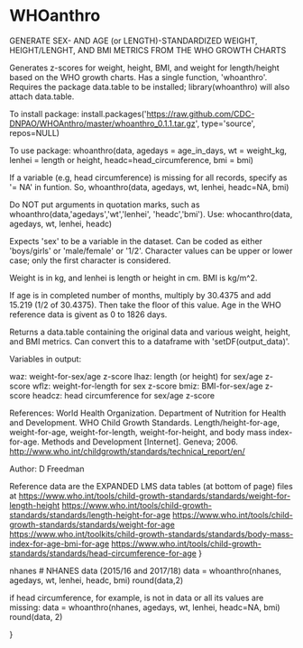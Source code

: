 # WHOanthro

GENERATE SEX- AND AGE (or LENGTH)-STANDARDIZED WEIGHT, HEIGHT/LENGHT, AND BMI METRICS FROM THE WHO GROWTH CHARTS

Generates z-scores for weight, height, BMI, and weight for length/height based on the WHO growth charts.  Has a single function, 'whoanthro'.  
Requires the package data.table to be
installed; library(whoanthro) will also attach data.table.

To install package:
install.packages('https://raw.github.com/CDC-DNPAO/WHOAnthro/master/whoanthro_0.1.1.tar.gz', type='source', repos=NULL)

To use package:
whoanthro(data, agedays = age_in_days, wt = weight_kg, lenhei = length or height, headc=head_circumference, bmi = bmi)

If a variable (e.g, head circumference) is missing for all records, specify as '= NA' in funtion.
So, whoanthro(data, agedays, wt, lenhei, headc=NA, bmi)

Do NOT put arguments in quotation marks, such as whoanthro(data,'agedays','wt','lenhei', 'headc','bmi').  Use: whocanthro(data, agedays, wt, lenhei, headc)

Expects 'sex' to be a variable in the dataset. Can be coded as either 'boys/girls' or 
'male/female' or '1/2'.  Character values can be upper or lower case; only the first character is considered.

Weight is in kg, and lenhei is length or height in cm.  BMI is kg/m^2.  

If age is in completed number of months, multiply by 30.4375 and add 15.219 (1/2 of 30.4375).  Then take the floor of this value. Age in the WHO reference data is givent as 0 to 1826 days.

Returns a data.table containing the original data and various weight, height, and BMI metrics.  Can convert this to a dataframe with 'setDF(output_data)'.

Variables in output:

waz: weight-for-sex/age z-score
lhaz: length (or height) for sex/age z-score
wflz: weight-for-length for sex z-score
bmiz: BMI-for-sex/age z-score
headcz: head circumference for sex/age z-score

References:
World Health Organization. Department of Nutrition for Health and Development. WHO Child Growth Standards. Length/height-for-age, weight-for-age, weight-for-length, weight-for-height, and body mass index-for-age. Methods and Development [Internet]. Geneva; 2006.  
http://www.who.int/childgrowth/standards/technical_report/en/

Author: D Freedman

Reference data are the EXPANDED LMS data tables (at bottom of page) files at
https://www.who.int/tools/child-growth-standards/standards/weight-for-length-height
https://www.who.int/tools/child-growth-standards/standards/length-height-for-age
https://www.who.int/tools/child-growth-standards/standards/weight-for-age
https://www.who.int/toolkits/child-growth-standards/standards/body-mass-index-for-age-bmi-for-age
https://www.who.int/tools/child-growth-standards/standards/head-circumference-for-age
}

nhanes   # NHANES data (2015/16 and 2017/18)
data = whoanthro(nhanes, agedays, wt, lenhei, headc, bmi)
round(data,2)

if head circumference, for example, is not in data or all its values are missing: 
data = whoanthro(nhanes, agedays, wt, lenhei, headc=NA, bmi)
round(data, 2)


}
